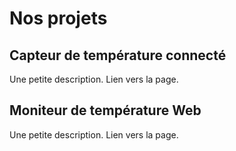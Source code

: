 # Nos projets

## Capteur de température connecté

Une petite description. Lien vers la page.

## Moniteur de température Web

Une petite description. Lien vers la page.
